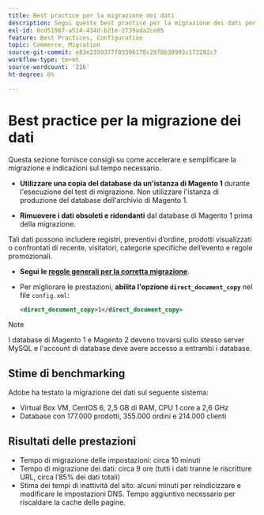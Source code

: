 ```yaml
---
title: Best practice per la migrazione dei dati
description: Segui queste best practice per la migrazione dei dati per garantire un aggiornamento corretto da Magento 1 a Magento 2.
exl-id: 0cd51987-a514-434d-b21e-2739ada2ce85
feature: Best Practices, Configuration
topic: Commerce, Migration
source-git-commit: e83e2359377f03506178c28f8b30993c172282c7
workflow-type: tm+mt
source-wordcount: '216'
ht-degree: 0%

---
```


# Best practice per la migrazione dei dati

Questa sezione fornisce consigli su come accelerare e semplificare la migrazione e indicazioni sul tempo necessario.

* **Utilizzare una copia del database da un&#39;istanza di Magento 1** durante l&#39;esecuzione del test di migrazione. Non utilizzare l&#39;istanza di produzione del database dell&#39;archivio di Magento 1.

* **Rimuovere i dati obsoleti e ridondanti** dal database di Magento 1 prima della migrazione.

Tali dati possono includere registri, preventivi d’ordine, prodotti visualizzati o confrontati di recente, visitatori, categorie specifiche dell’evento e regole promozionali.

* **Segui le [regole generali per la corretta migrazione](migrate-data/overview.md#migration-overview)**.

* Per migliorare le prestazioni, **abilita l&#39;opzione `direct_document_copy`** nel file `config.xml`:

  ```xml
  <direct_document_copy>1</direct_document_copy>
  ```

>[!NOTE]
>
>I database di Magento 1 e Magento 2 devono trovarsi sullo stesso server MySQL e l&#39;account di database deve avere accesso a entrambi i database.

## Stime di benchmarking

Adobe ha testato la migrazione dei dati sul seguente sistema:

* Virtual Box VM, CentOS 6, 2,5 GB di RAM, CPU 1 core a 2,6 GHz
* Database con 177.000 prodotti, 355.000 ordini e 214.000 clienti

## Risultati delle prestazioni

* Tempo di migrazione delle impostazioni: circa 10 minuti
* Tempo di migrazione dei dati: circa 9 ore (tutti i dati tranne le riscritture URL, circa l’85% dei dati totali)
* Stima dei tempi di inattività del sito: alcuni minuti per reindicizzare e modificare le impostazioni DNS. Tempo aggiuntivo necessario per riscaldare la cache delle pagine.
